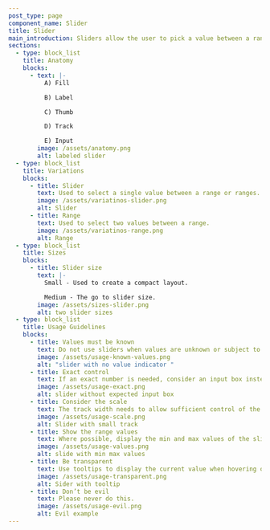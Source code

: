 ```yaml
---
post_type: page
component_name: Slider
title: Slider
main_introduction: Sliders allow the user to pick a value between a range of values.
sections:
  - type: block_list
    title: Anatomy
    blocks:
      - text: |-
          A) Fill 

          B) Label 

          C) Thumb 

          D) Track 

          E) Input
        image: /assets/anatomy.png
        alt: labeled slider
  - type: block_list
    title: Variations
    blocks:
      - title: Slider
        text: Used to select a single value between a range or ranges.
        image: /assets/variatinos-slider.png
        alt: Slider
      - title: Range
        text: Used to select two values between a range.
        image: /assets/variatinos-range.png
        alt: Range
  - type: block_list
    title: Sizes
    blocks:
      - title: Slider size
        text: |-
          Small - Used to create a compact layout. 

          Medium - The go to slider size.
        image: /assets/sizes-slider.png
        alt: two slider sizes
  - type: block_list
    title: Usage Guidelines
    blocks:
      - title: Values must be known
        text: Do not use sliders when values are unknown or subject to change.
        image: /assets/usage-known-values.png
        alt: "slider with no value indicator "
      - title: Exact control
        text: If an exact number is needed, consider an input box instead.
        image: /assets/usage-exact.png
        alt: slider without expected input box
      - title: Consider the scale
        text: The track width needs to allow sufficient control of the value.
        image: /assets/usage-scale.png
        alt: Slider with small track
      - title: Show the range values
        text: Where possible, display the min and max values of the slider.
        image: /assets/usage-values.png
        alt: slide with min max values
      - title: Be transparent
        text: Use tooltips to display the current value when hovering over the slider.
        image: /assets/usage-transparent.png
        alt: Sider with tooltip
      - title: Don’t be evil
        text: Please never do this.
        image: /assets/usage-evil.png
        alt: Evil example
---
```

